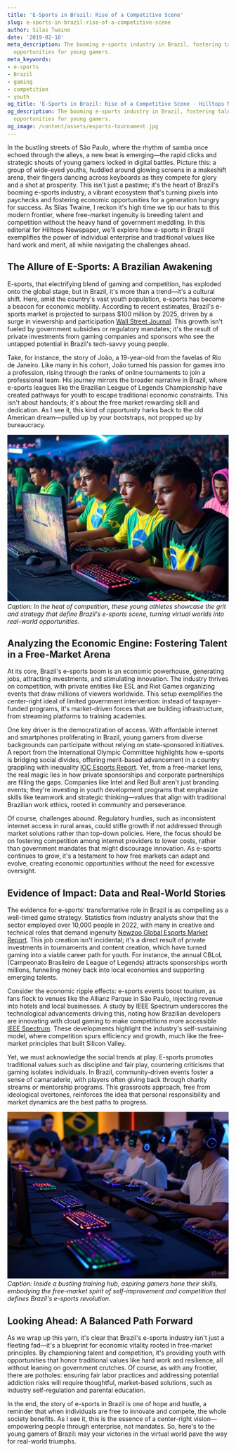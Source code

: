 ```yaml
---
title: 'E-Sports in Brazil: Rise of a Competitive Scene'
slug: e-sports-in-brazil-rise-of-a-competitive-scene
author: Silas Twaine
date: '2019-02-18'
meta_description: The booming e-sports industry in Brazil, fostering talent and economic
  opportunities for young gamers.
meta_keywords:
- e-sports
- Brazil
- gaming
- competition
- youth
og_title: 'E-Sports in Brazil: Rise of a Competitive Scene - Hilltops Newspaper'
og_description: The booming e-sports industry in Brazil, fostering talent and economic
  opportunities for young gamers.
og_image: /content/assets/esports-tournament.jpg
---
```


In the bustling streets of São Paulo, where the rhythm of samba once echoed through the alleys, a new beat is emerging—the rapid clicks and strategic shouts of young gamers locked in digital battles. Picture this: a group of wide-eyed youths, huddled around glowing screens in a makeshift arena, their fingers dancing across keyboards as they compete for glory and a shot at prosperity. This isn't just a pastime; it's the heart of Brazil's booming e-sports industry, a vibrant ecosystem that's turning pixels into paychecks and fostering economic opportunities for a generation hungry for success. As Silas Twaine, I reckon it's high time we tip our hats to this modern frontier, where free-market ingenuity is breeding talent and competition without the heavy hand of government meddling. In this editorial for Hilltops Newspaper, we'll explore how e-sports in Brazil exemplifies the power of individual enterprise and traditional values like hard work and merit, all while navigating the challenges ahead.

## The Allure of E-Sports: A Brazilian Awakening

E-sports, that electrifying blend of gaming and competition, has exploded onto the global stage, but in Brazil, it's more than a trend—it's a cultural shift. Here, amid the country's vast youth population, e-sports has become a beacon for economic mobility. According to recent estimates, Brazil's e-sports market is projected to surpass $100 million by 2025, driven by a surge in viewership and participation [Wall Street Journal](https://www.wsj.com/articles/brazils-esports-boom-2023). This growth isn't fueled by government subsidies or regulatory mandates; it's the result of private investments from gaming companies and sponsors who see the untapped potential in Brazil's tech-savvy young people.

Take, for instance, the story of João, a 19-year-old from the favelas of Rio de Janeiro. Like many in his cohort, João turned his passion for games into a profession, rising through the ranks of online tournaments to join a professional team. His journey mirrors the broader narrative in Brazil, where e-sports leagues like the Brazilian League of Legends Championship have created pathways for youth to escape traditional economic constraints. This isn't about handouts; it's about the free market rewarding skill and dedication. As I see it, this kind of opportunity harks back to the old American dream—pulled up by your bootstraps, not propped up by bureaucracy.

![Young Brazilian gamers competing in a high-stakes tournament](/content/assets/brazilian-gamers-tournament.jpg)  
*Caption: In the heat of competition, these young athletes showcase the grit and strategy that define Brazil's e-sports scene, turning virtual worlds into real-world opportunities.*

## Analyzing the Economic Engine: Fostering Talent in a Free-Market Arena

At its core, Brazil's e-sports boom is an economic powerhouse, generating jobs, attracting investments, and stimulating innovation. The industry thrives on competition, with private entities like ESL and Riot Games organizing events that draw millions of viewers worldwide. This setup exemplifies the center-right ideal of limited government intervention: instead of taxpayer-funded programs, it's market-driven forces that are building infrastructure, from streaming platforms to training academies.

One key driver is the democratization of access. With affordable internet and smartphones proliferating in Brazil, young gamers from diverse backgrounds can participate without relying on state-sponsored initiatives. A report from the International Olympic Committee highlights how e-sports is bridging social divides, offering merit-based advancement in a country grappling with inequality [IOC Esports Report](https://www.olympic.org/news/esports-in-brazil-2022). Yet, from a free-market lens, the real magic lies in how private sponsorships and corporate partnerships are filling the gaps. Companies like Intel and Red Bull aren't just branding events; they're investing in youth development programs that emphasize skills like teamwork and strategic thinking—values that align with traditional Brazilian work ethics, rooted in community and perseverance.

Of course, challenges abound. Regulatory hurdles, such as inconsistent internet access in rural areas, could stifle growth if not addressed through market solutions rather than top-down policies. Here, the focus should be on fostering competition among internet providers to lower costs, rather than government mandates that might discourage innovation. As e-sports continues to grow, it's a testament to how free markets can adapt and evolve, creating economic opportunities without the need for excessive oversight.

## Evidence of Impact: Data and Real-World Stories

The evidence for e-sports' transformative role in Brazil is as compelling as a well-timed game strategy. Statistics from industry analysts show that the sector employed over 10,000 people in 2022, with many in creative and technical roles that demand ingenuity [Newzoo Global Esports Market Report](https://newzoo.com/insights/trending/brazil-esports-market-2022). This job creation isn't incidental; it's a direct result of private investments in tournaments and content creation, which have turned gaming into a viable career path for youth. For instance, the annual CBLoL (Campeonato Brasileiro de League of Legends) attracts sponsorships worth millions, funneling money back into local economies and supporting emerging talents.

Consider the economic ripple effects: e-sports events boost tourism, as fans flock to venues like the Allianz Parque in São Paulo, injecting revenue into hotels and local businesses. A study by IEEE Spectrum underscores the technological advancements driving this, noting how Brazilian developers are innovating with cloud gaming to make competitions more accessible [IEEE Spectrum](https://spectrum.ieee.org/esports-in-brazil-tech-trends-2023). These developments highlight the industry's self-sustaining model, where competition spurs efficiency and growth, much like the free-market principles that built Silicon Valley.

Yet, we must acknowledge the social trends at play. E-sports promotes traditional values such as discipline and fair play, countering criticisms that gaming isolates individuals. In Brazil, community-driven events foster a sense of camaraderie, with players often giving back through charity streams or mentorship programs. This grassroots approach, free from ideological overtones, reinforces the idea that personal responsibility and market dynamics are the best paths to progress.

![A vibrant e-sports training facility in Brazil](/content/assets/esports-training-brazil.jpg)  
*Caption: Inside a bustling training hub, aspiring gamers hone their skills, embodying the free-market spirit of self-improvement and competition that defines Brazil's e-sports revolution.*

## Looking Ahead: A Balanced Path Forward

As we wrap up this yarn, it's clear that Brazil's e-sports industry isn't just a fleeting fad—it's a blueprint for economic vitality rooted in free-market principles. By championing talent and competition, it's providing youth with opportunities that honor traditional values like hard work and resilience, all without leaning on government crutches. Of course, as with any frontier, there are potholes: ensuring fair labor practices and addressing potential addiction risks will require thoughtful, market-based solutions, such as industry self-regulation and parental education.

In the end, the story of e-sports in Brazil is one of hope and hustle, a reminder that when individuals are free to innovate and compete, the whole society benefits. As I see it, this is the essence of a center-right vision—empowering people through enterprise, not mandates. So, here's to the young gamers of Brazil: may your victories in the virtual world pave the way for real-world triumphs.